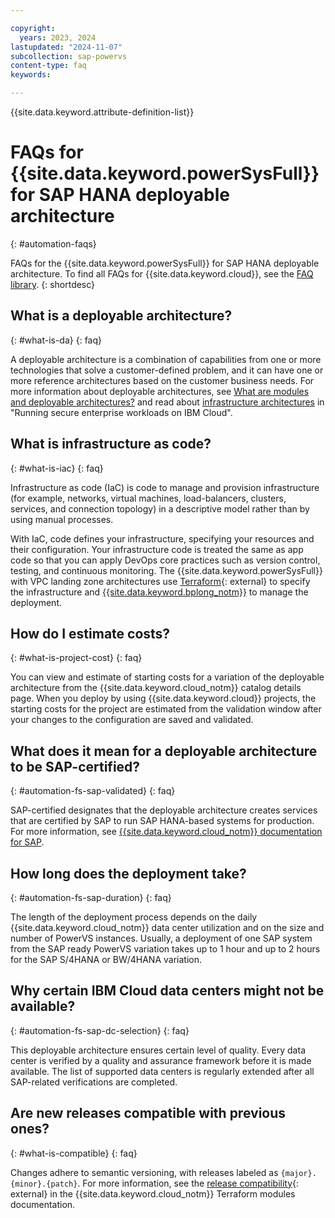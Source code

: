 ```yaml
---

copyright:
  years: 2023, 2024
lastupdated: "2024-11-07"
subcollection: sap-powervs
content-type: faq
keywords:

---
```



{{site.data.keyword.attribute-definition-list}}



# FAQs for {{site.data.keyword.powerSysFull}} for SAP HANA deployable architecture
{: #automation-faqs}

FAQs for the {{site.data.keyword.powerSysFull}} for SAP HANA deployable architecture. To find all FAQs for {{site.data.keyword.cloud}}, see the [FAQ library](/docs/faqs).
{: shortdesc}

## What is a deployable architecture?
{: #what-is-da}
{: faq}

A deployable architecture is a combination of capabilities from one or more technologies that solve a customer-defined problem, and it can have one or more reference architectures based on the customer business needs. For more information about deployable architectures, see [What are modules and deployable architectures?](/docs/secure-enterprise?topic=secure-enterprise-understand-module-da) and read about [infrastructure architectures](/docs/overview?topic=overview-secure-enterprise#define-architecture) in "Running secure enterprise workloads on IBM Cloud".

## What is infrastructure as code?
{: #what-is-iac}
{: faq}

Infrastructure as code (IaC) is code to manage and provision infrastructure (for example, networks, virtual machines, load-balancers, clusters, services, and connection topology) in a descriptive model rather than by using manual processes.

With IaC, code defines your infrastructure, specifying your resources and their configuration. Your infrastructure code is treated the same as app code so that you can apply DevOps core practices such as version control, testing, and continuous monitoring. The {{site.data.keyword.powerSysFull}}  with VPC landing zone architectures use [Terraform](https://www.terraform.io/){: external} to specify the infrastructure and [{{site.data.keyword.bplong_notm}}](/docs/schematics?topic=schematics-getting-started) to manage the deployment.

## How do I estimate costs?
{: #what-is-project-cost}
{: faq}

You can view and estimate of starting costs for a variation of the deployable architecture from the {{site.data.keyword.cloud_notm}} catalog details page. When you deploy by using {{site.data.keyword.cloud}} projects, the starting costs for the project are estimated from the validation window after your changes to the configuration are saved and validated.

## What does it mean for a deployable architecture to be SAP-certified?
{: #automation-fs-sap-validated}
{: faq}

SAP-certified designates that the deployable architecture creates services that are certified by SAP to run SAP HANA-based systems for production. For more information, see [{{site.data.keyword.cloud_notm}} documentation for SAP](/docs/sap).

## How long does the deployment take?
{: #automation-fs-sap-duration}
{: faq}

The length of the deployment process depends on the daily {{site.data.keyword.cloud_notm}} data center utilization and on the size and number of PowerVS instances. Usually, a deployment of one SAP system from the SAP ready PowerVS variation takes up to 1 hour and up to 2 hours for the SAP S/4HANA or BW/4HANA variation.

## Why certain IBM Cloud data centers might not be available?
{: #automation-fs-sap-dc-selection}
{: faq}

This deployable architecture ensures certain level of quality. Every data center is verified by a quality and assurance framework before it is made available. The list of supported data centers is regularly extended after all SAP-related verifications are completed.

## Are new releases compatible with previous ones?
{: #what-is-compatible}
{: faq}

Changes adhere to semantic versioning, with releases labeled as `{major}.{minor}.{patch}`. For more information, see the [release compatibility](https://terraform-ibm-modules.github.io/documentation/#/versioning){: external} in the {{site.data.keyword.cloud_notm}} Terraform modules documentation.
